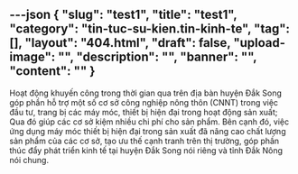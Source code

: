 ---json
{
    "slug": "test1",
    "title": "test1",
    "category": "tin-tuc-su-kien.tin-kinh-te",
    "tag": [],
    "layout": "404.html",
    "draft": false,
    "upload-image": "",
    "description": "",
    "banner": "",
    "__content__": ""
}
---
<p>Hoạt động khuyến c&ocirc;ng trong thời gian qua tr&ecirc;n địa b&agrave;n huyện Đắk Song g&oacute;p phần hỗ trợ một số cơ sở c&ocirc;ng nghiệp n&ocirc;ng th&ocirc;n (CNNT) trong việc đầu tư, trang bị c&aacute;c m&aacute;y m&oacute;c, thiết bị hiện đại trong hoạt động sản xuất; Qua đ&oacute; gi&uacute;p c&aacute;c cơ sở kiệm nhiều chi ph&iacute; cho sản phẩm. B&ecirc;n cạnh đ&oacute;, việc ứng dụng m&aacute;y m&oacute;c thiết bị hiện đại trong sản xuất đ&atilde; n&acirc;ng cao chất lượng sản phẩm của c&aacute;c cơ sở, tạo ưu thế cạnh tranh tr&ecirc;n thị trường, g&oacute;p phần th&uacute;c đẩy ph&aacute;t triển kinh tế tại huyện Đắk Song n&oacute;i ri&ecirc;ng v&agrave; tỉnh Đắk N&ocirc;ng n&oacute;i chung.</p>
